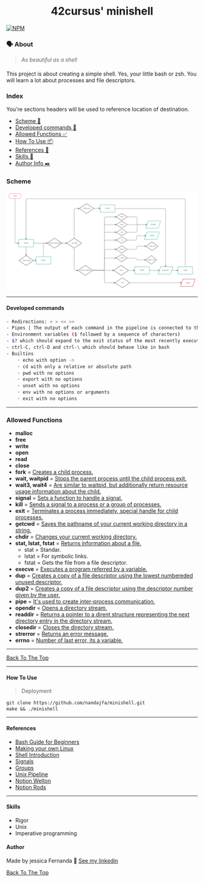 <h1 align="center">
	42cursus' minishell
 </h1>
 
  [![NPM](https://img.shields.io/npm/l/react)](https://github.com/nandajfa/minishell/blob/main/LICENSE)
 
 
 ### 🗣️ About

> _As beautiful as a shell_

#### 

This project is about creating a simple shell. Yes, your little bash or zsh. You will learn a lot about processes and file descriptors.

### Index

You're sections headers will be used to reference location of destination.

- [Scheme :twisted_rightwards_arrows:](#scheme)
- [Developed commands 🚧](#developed-commands)
- [Allowed Functions :white_check_mark:](#allowed-functions)
- [How To Use 📦](#how-to-use)
- [References 📌](#references)
- [Skills 📄](#skills)
- [Author Info  ✒️](#author)

### Scheme
![Scheme](images/minishell.png)

---

#### Developed commands

```bash
- Redirections: < > << >>
- Pipes | The output of each command in the pipeline is connected to the input of the next command via a pipe
- Environment variables ($ followed by a sequence of characters)
- $? which should expand to the exit status of the most recently executed foreground pipeline
- ctrl-C, ctrl-D and ctrl-\ which should behave like in bash
- Builtins
    ◦ echo with option -n
    ◦ cd with only a relative or absolute path
    ◦ pwd with no options
    ◦ export with no options
    ◦ unset with no options
    ◦ env with no options or arguments
    ◦ exit with no options

```

---

### Allowed Functions

- **malloc**
- **free**
- **write**
- **open**
- **read**
- **close**
- **fork** = [Creates a child process.](https://man7.org/linux/man-pages/man2/fork.2.html)
- **wait, waitpid**  = [Stops the parent process until the child process exit.](https://man7.org/linux/man-pages/man2/waitid.2.html)
- **wait3, wait4** = [Are similar to waitpid, but additionally return resource usage information about the child.](https://man7.org/linux/man-pages/man2/wait3.2.html)
- **signal** = [Sets a function to handle a signal.](https://man7.org/linux/man-pages/man2/signal.2.html)
- **kill** = [Sends a signal to a process or a group of processes.](https://man7.org/linux/man-pages/man2/kill.2.html)
- **exit** = [Terminates a process immediately, special handle for child processes.](https://www.tutorialspoint.com/c_standard_library/c_function_exit.htm)
- **getcwd** = [Saves the pathname of your current working directory in a string.](https://man7.org/linux/man-pages/man2/getcwd.2.html)
- **chdir** = [Changes your current working directory.](https://man7.org/linux/man-pages/man2/chdir.2.html)
- **stat, lstat, fstat** = [Returns information about a file.](https://man7.org/linux/man-pages/man2/stat.2.html)
  - stat = Standar.
  - lstat = For symbolic links.
  - fstat = Gets the file from a file descriptor.
- **execve** = [Executes a program referred by a variable.](https://man7.org/linux/man-pages/man2/execve.2.html)
- **dup** = [Creates a copy of a file descriptor using the lowest numbereded unused descriptor.](https://man7.org/linux/man-pages/man2/dup.2.html)
- **dup2** = [Creates a copy of a file descriptor using the descriptor number given by the user.](https://man7.org/linux/man-pages/man2/dup.2.html)
- **pipe** = [It's used to create inter-process communication.](https://man7.org/linux/man-pages/man2/pipe.2.html)
- **opendir** = [Opens a directory stream.](https://pubs.opengroup.org/onlinepubs/009695399/functions/opendir.html)
- **readdir** = [Returns a pointer to a dirent structure representing the next directory entry in the directory stream.](https://www.man7.org/linux/man-pages/man3/readdir.3.html)
- **closedir** = [Closes the directory stream.](https://linux.die.net/man/3/closedir)
- **strerror** = [Returns an error message.](https://www.tutorialspoint.com/c_standard_library/c_function_strerror.htm)
- **errno** = [Number of last error, its a variable.](https://www.youtube.com/watch?v=IZiUT-ipnj0&ab_channel=JacobSorber)

---

[Back To The Top](#index)

---

#### How To Use
> Deployment
```shell
git clone https://github.com/nandajfa/minishell.git
make && ./minishell
```

---
#### References

 * [Bash Guide for Beginners](https://tldp.org/LDP/Bash-Beginners-Guide/html/chap_01.html)
 * [Making your own Linux](https://www.geeksforgeeks.org/making-linux-shell-c/)
 * [Shell Introduction](https://pubs.opengroup.org/onlinepubs/009695399/utilities/xcu_chap02.html)
 * [Signals](https://www.youtube.com/watch?v=NfHqGv0PlIw&list=PL0qfF8MrJ-jxMfirAdxDs9zIiBg2Wug0z&index=44)
 * [Groups](https://www.youtube.com/watch?v=NfHqGv0PlIw)
 * [Unix Pipeline](https://www.youtube.com/watch?v=bKzonnwoR2I)
 * [Notion Welton](https://bumpy-truffle-c97.notion.site/Minishell-94b7e6ad303d4b19b1dfe7d4bbacc9aa)
 * [Notion Rods](https://rodsmade.notion.site/Acelera-Minishell-em-constru-o-f6c3f8463e3e4580b4e61f4886036faf)

---
#### Skills

* Rigor
* Unix
* Imperative programming

#### Author

Made by jessica Fernanda 👋 [See my linkedin](https://www.linkedin.com/in/jessica-fernanda-alves-marques-106651205/)


[Back To The Top](#index)

